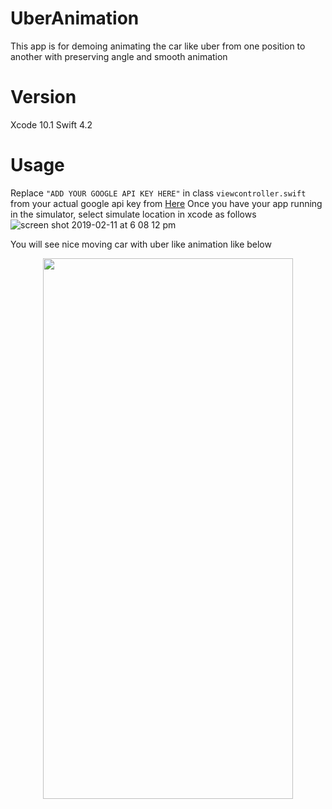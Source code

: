 # UberAnimation
This app is for demoing animating the car like uber from one position to another with preserving angle and smooth animation
# Version
Xcode 10.1
Swift 4.2 
# Usage 
Replace `"ADD YOUR GOOGLE API KEY HERE"` in class `viewcontroller.swift` from your actual google api key from [Here](https://developers.google.com/maps/documentation/ios-sdk/get-api-key)
Once you have your app running in the simulator, select simulate location in xcode as follows
![screen shot 2019-02-11 at 6 08 12 pm](https://user-images.githubusercontent.com/6416095/52563640-0d680080-2e28-11e9-9c03-51c3720b3d69.png)

You will see nice moving car with uber like animation like below

<p align="center">
<img src= "https://user-images.githubusercontent.com/6416095/52931260-c6bb5e80-3371-11e9-9d46-83f7d1389d18.gif" width="400" height = "865" >
</p>



